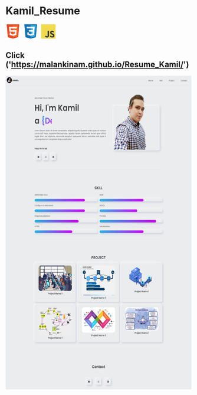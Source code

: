 #    Kamil_Resume

<div>
  <img src="https://github.com/devicons/devicon/blob/master/icons/html5/html5-original.svg" title="html5" alt="html5" width="40" height="40"/>&nbsp
  <img src="https://github.com/devicons/devicon/blob/master/icons/css3/css3-original.svg" title="css" alt="css" width="40" height="40"/>&nbsp
  <img src="https://github.com/devicons/devicon/blob/master/icons/javascript/javascript-original.svg" title="javascript" alt="javascript" width="40" height="40"/>&nbsp 
</div>
 


## Click ('https://malankinam.github.io/Resume_Kamil/')
 <img src="./screencapture-127-0-0-1-5500-index-html-2024-03-31-11_37_56.png" title="css"  width="650px" height="850px"/>
